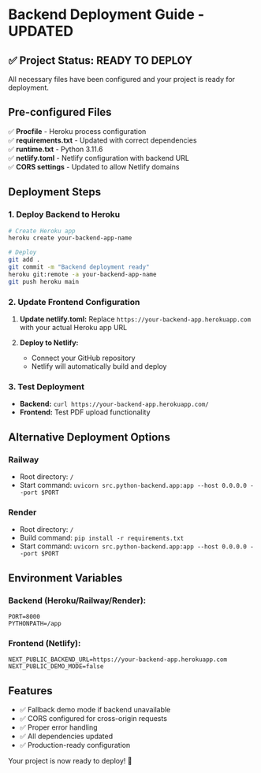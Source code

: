 # Backend Deployment Guide - UPDATED

## ✅ Project Status: READY TO DEPLOY

All necessary files have been configured and your project is ready for deployment.

## Pre-configured Files

✅ **Procfile** - Heroku process configuration  
✅ **requirements.txt** - Updated with correct dependencies  
✅ **runtime.txt** - Python 3.11.6  
✅ **netlify.toml** - Netlify configuration with backend URL  
✅ **CORS settings** - Updated to allow Netlify domains

## Deployment Steps

### 1. Deploy Backend to Heroku

```bash
# Create Heroku app
heroku create your-backend-app-name

# Deploy
git add .
git commit -m "Backend deployment ready"
heroku git:remote -a your-backend-app-name
git push heroku main
```

### 2. Update Frontend Configuration

1. **Update netlify.toml:**
   Replace `https://your-backend-app.herokuapp.com` with your actual Heroku app URL

2. **Deploy to Netlify:**
   - Connect your GitHub repository
   - Netlify will automatically build and deploy

### 3. Test Deployment

- **Backend:** `curl https://your-backend-app.herokuapp.com/`
- **Frontend:** Test PDF upload functionality

## Alternative Deployment Options

### Railway

- Root directory: `/`
- Start command: `uvicorn src.python-backend.app:app --host 0.0.0.0 --port $PORT`

### Render

- Root directory: `/`
- Build command: `pip install -r requirements.txt`
- Start command: `uvicorn src.python-backend.app:app --host 0.0.0.0 --port $PORT`

## Environment Variables

### Backend (Heroku/Railway/Render):

```
PORT=8000
PYTHONPATH=/app
```

### Frontend (Netlify):

```
NEXT_PUBLIC_BACKEND_URL=https://your-backend-app.herokuapp.com
NEXT_PUBLIC_DEMO_MODE=false
```

## Features

- ✅ Fallback demo mode if backend unavailable
- ✅ CORS configured for cross-origin requests
- ✅ Proper error handling
- ✅ All dependencies updated
- ✅ Production-ready configuration

Your project is now ready to deploy! 🚀
